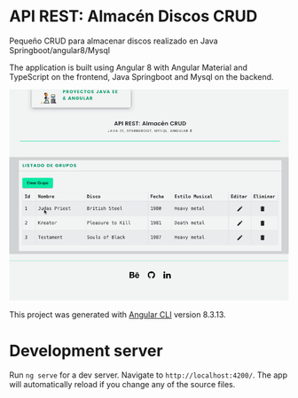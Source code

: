 # API REST: Almacén Discos CRUD
Pequeño CRUD para almacenar discos realizado en Java Springboot/angular8/Mysql


The application is built using Angular 8 with Angular Material and TypeScript on the frontend, Java Springboot and Mysql on the backend.

![](showcase/apirest_java_spring_angular.gif)


This project was generated with [Angular CLI](https://github.com/angular/angular-cli) version 8.3.13.

# Development server

Run `ng serve` for a dev server. Navigate to `http://localhost:4200/`. The app will automatically reload if you change any of the source files.
